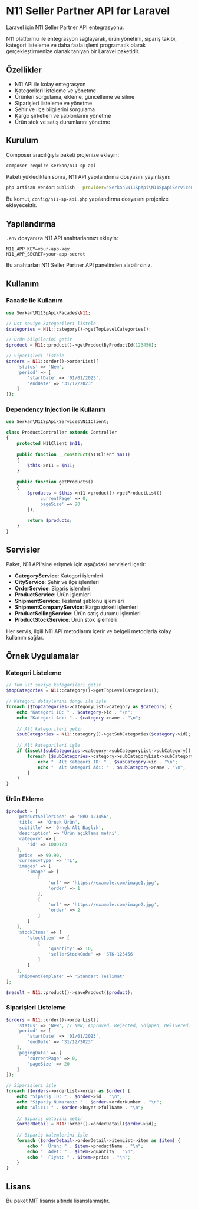 # N11 Seller Partner API for Laravel

Laravel için N11 Seller Partner API entegrasyonu.

N11 platformu ile entegrasyon sağlayarak, ürün yönetimi, sipariş takibi, kategori listeleme ve daha fazla işlemi programatik olarak gerçekleştirmenize olanak tanıyan bir Laravel paketidir.

## Özellikler

- N11 API ile kolay entegrasyon
- Kategorileri listeleme ve yönetme
- Ürünleri sorgulama, ekleme, güncelleme ve silme
- Siparişleri listeleme ve yönetme
- Şehir ve ilçe bilgilerini sorgulama
- Kargo şirketleri ve şablonlarını yönetme
- Ürün stok ve satış durumlarını yönetme

## Kurulum

Composer aracılığıyla paketi projenize ekleyin:

```bash
composer require serkan/n11-sp-api
```

Paketi yükledikten sonra, N11 API yapılandırma dosyasını yayınlayın:

```bash
php artisan vendor:publish --provider="Serkan\N11SpApi\N11SpApiServiceProvider" --tag="config"
```

Bu komut, `config/n11-sp-api.php` yapılandırma dosyasını projenize ekleyecektir.

## Yapılandırma

`.env` dosyanıza N11 API anahtarlarınızı ekleyin:

```
N11_APP_KEY=your-app-key
N11_APP_SECRET=your-app-secret
```

Bu anahtarları N11 Seller Partner API panelinden alabilirsiniz.

## Kullanım

### Facade ile Kullanım

```php
use Serkan\N11SpApi\Facades\N11;

// Üst seviye kategorileri listele
$categories = N11::category()->getTopLevelCategories();

// Ürün bilgilerini getir
$product = N11::product()->getProductByProductId(123456);

// Siparişleri listele
$orders = N11::order()->orderList([
    'status' => 'New',
    'period' => [
        'startDate' => '01/01/2023',
        'endDate' => '31/12/2023'
    ]
]);
```

### Dependency Injection ile Kullanım

```php
use Serkan\N11SpApi\Services\N11Client;

class ProductController extends Controller
{
    protected N11Client $n11;
    
    public function __construct(N11Client $n11)
    {
        $this->n11 = $n11;
    }
    
    public function getProducts()
    {
        $products = $this->n11->product()->getProductList([
            'currentPage' => 0,
            'pageSize' => 20
        ]);
        
        return $products;
    }
}
```

## Servisler

Paket, N11 API'sine erişmek için aşağıdaki servisleri içerir:

- **CategoryService**: Kategori işlemleri
- **CityService**: Şehir ve ilçe işlemleri
- **OrderService**: Sipariş işlemleri
- **ProductService**: Ürün işlemleri
- **ShipmentService**: Teslimat şablonu işlemleri
- **ShipmentCompanyService**: Kargo şirketi işlemleri
- **ProductSellingService**: Ürün satış durumu işlemleri
- **ProductStockService**: Ürün stok işlemleri

Her servis, ilgili N11 API metodlarını içerir ve belgeli metodlarla kolay kullanım sağlar.

## Örnek Uygulamalar

### Kategori Listeleme

```php
// Tüm üst seviye kategorileri getir
$topCategories = N11::category()->getTopLevelCategories();

// Kategori detaylarını döngü ile işle
foreach ($topCategories->categoryList->category as $category) {
    echo "Kategori ID: " . $category->id . "\n";
    echo "Kategori Adı: " . $category->name . "\n";
    
    // Alt kategorileri getir
    $subCategories = N11::category()->getSubCategories($category->id);
    
    // Alt kategorileri işle
    if (isset($subCategories->category->subCategoryList->subCategory)) {
        foreach ($subCategories->category->subCategoryList->subCategory as $subCategory) {
            echo "  Alt Kategori ID: " . $subCategory->id . "\n";
            echo "  Alt Kategori Adı: " . $subCategory->name . "\n";
        }
    }
}
```

### Ürün Ekleme

```php
$product = [
    'productSellerCode' => 'PRD-123456',
    'title' => 'Örnek Ürün',
    'subtitle' => 'Örnek Alt Başlık',
    'description' => 'Ürün açıklama metni',
    'category' => [
        'id' => 1000123
    ],
    'price' => 99.90,
    'currencyType' => 'TL',
    'images' => [
        'image' => [
            [
                'url' => 'https://example.com/image1.jpg',
                'order' => 1
            ],
            [
                'url' => 'https://example.com/image2.jpg',
                'order' => 2
            ]
        ]
    ],
    'stockItems' => [
        'stockItem' => [
            [
                'quantity' => 10,
                'sellerStockCode' => 'STK-123456'
            ]
        ]
    ],
    'shipmentTemplate' => 'Standart Teslimat'
];

$result = N11::product()->saveProduct($product);
```

### Siparişleri Listeleme

```php
$orders = N11::order()->orderList([
    'status' => 'New', // New, Approved, Rejected, Shipped, Delivered, Completed
    'period' => [
        'startDate' => '01/01/2023',
        'endDate' => '31/12/2023'
    ],
    'pagingData' => [
        'currentPage' => 0,
        'pageSize' => 20
    ]
]);

// Siparişleri işle
foreach ($orders->orderList->order as $order) {
    echo "Sipariş ID: " . $order->id . "\n";
    echo "Sipariş Numarası: " . $order->orderNumber . "\n";
    echo "Alıcı: " . $order->buyer->fullName . "\n";
    
    // Sipariş detayını getir
    $orderDetail = N11::order()->orderDetail($order->id);
    
    // Sipariş kalemlerini işle
    foreach ($orderDetail->orderDetail->itemList->item as $item) {
        echo "  Ürün: " . $item->productName . "\n";
        echo "  Adet: " . $item->quantity . "\n";
        echo "  Fiyat: " . $item->price . "\n";
    }
}
```

## Lisans

Bu paket MIT lisansı altında lisanslanmıştır. 